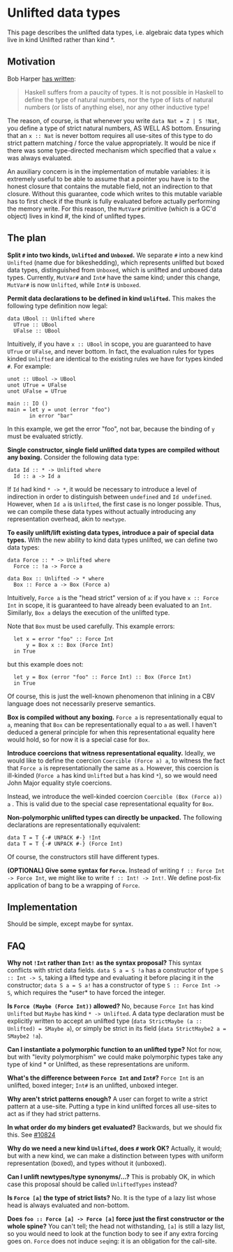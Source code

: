 # Unlifted data types



This page describes the unlifted data types, i.e. algebraic data types which live in kind Unlifted rather than kind \*.


## Motivation



Bob Harper [
has written](https://existentialtype.wordpress.com/2011/04/24/the-real-point-of-laziness/):


>
>
> Haskell suffers from a paucity of types.  It is not possible in Haskell to define the type of natural numbers, nor the type of lists of natural numbers (or lists of anything else), nor any other inductive type!
>
>


The reason, of course, is that whenever you write `data Nat = Z | S !Nat`, you define a type of strict natural numbers, AS WELL AS bottom. Ensuring that an `x :: Nat` is never bottom requires all use-sites of this type to do strict pattern matching / force the value appropriately. It would be nice if there was some type-directed mechanism which specified that a value `x` was always evaluated.



An auxiliary concern is in the implementation of mutable variables: it is extremely useful to be able to assume that a pointer you have is to the honest closure that contains the mutable field, not an indirection to that closure. Without this guarantee, code which writes to this mutable variable has to first check if the thunk is fully evaluated before actually performing the memory write. For this reason, the `MutVar#` primitive (which is a GC'd object) lives in kind \#, the kind of unlifted types.


## The plan



**Split `#` into two kinds, `Unlifted` and `Unboxed`.** We separate `#` into a new kind `Unlifted` (name due for bikeshedding), which represents unlifted but boxed data types, distinguished from `Unboxed`, which is unlifted and unboxed data types. Currently, `MutVar#` and `Int#` have the same kind; under this change, `MutVar#` is now `Unlifted`, while `Int#` is `Unboxed`.



**Permit data declarations to be defined in kind `Unlifted`.** This makes the following type definition now legal:


```wiki
data UBool :: Unlifted where
  UTrue :: UBool
  UFalse :: UBool
```


Intuitively, if you have `x :: UBool` in scope, you are guaranteed to have `UTrue` or `UFalse`, and never bottom. In fact, the evaluation rules for types kinded `Unlifted` are identical to the existing rules we have for types kinded `#`. For example:


```wiki
unot :: UBool -> UBool
unot UTrue = UFalse
unot UFalse = UTrue

main :: IO ()
main = let y = unot (error "foo")
       in error "bar"
```


In this example, we get the error "foo", not bar, because the binding of `y` must be evaluated strictly.



**Single constructor, single field unlifted data types are compiled without any boxing.** Consider the following data type:


```wiki
data Id :: * -> Unlifted where
  Id :: a -> Id a
```


If `Id` had kind `* -> *`, it would be necessary to introduce a level of indirection in order to distinguish between `undefined` and `Id undefined`. However, when `Id a` is `Unlifted`, the first case is no longer possible. Thus, we can compile these data types without actually introducing any representation overhead, akin to `newtype`.



**To easily unlift/lift existing data types, introduce a pair of special data types.** With the new ability to kind data types unlifted, we can define two data types:


```wiki
data Force :: * -> Unlifted where
  Force :: !a -> Force a

data Box :: Unlifted -> * where
  Box :: Force a -> Box (Force a)
```


Intuitively, `Force a` is the "head strict" version of `a`: if you have `x :: Force Int` in scope, it is guaranteed to have already been evaluated to an `Int`. Similarly, `Box a` delays the execution of the unlifted type.



Note that `Box` must be used carefully. This example errors:


```wiki
  let x = error "foo" :: Force Int
      y = Box x :: Box (Force Int)
  in True
```


but this example does not:


```wiki
  let y = Box (error "foo" :: Force Int) :: Box (Force Int)
  in True
```


Of course, this is just the well-known phenomenon that inlining in a CBV language does not necessarily preserve semantics.



**Box is compiled without any boxing.** `Force a` is representationally equal to `a`, meaning that `Box` can be representationally equal to `a` as well. I haven't deduced a general principle for when this representational equality here would hold, so for now it is a special case for `Box`.



**Introduce coercions that witness representational equality.** Ideally, we would like to define the coercion `Coercible (Force a) a`, to witness the fact that `Force a` is representationally the same as `a`. However, this coercion is ill-kinded (`Force a` has kind `Unlifted` but `a` has kind `*`), so we would need John Major equality style coercions.



Instead, we introduce the well-kinded coercion `Coercible (Box (Force a)) a` . This is valid due to the special case representational equality for `Box`.



**Non-polymorphic unlifted types can directly be unpacked.** The following declarations are representationally equivalent:


```wiki
data T = T {-# UNPACK #-} !Int
data T = T {-# UNPACK #-} (Force Int)
```


Of course, the constructors still have different types.



**(OPTIONAL) Give some syntax for `Force`.** Instead of writing `f :: Force Int -> Force Int`, we might like to write `f :: Int! -> Int!`. We define post-fix application of bang to be a wrapping of `Force`.


## Implementation



Should be simple, except maybe for syntax.


## FAQ



**Why not `!Int` rather than `Int!` as the syntax proposal?** This syntax conflicts with strict data fields. `data S a = S !a` has a constructor of type `S :: Int -> S`, taking a lifted type and evaluating it before placing it in the constructor; `data S a = S a!` has a constructor of type `S :: Force Int -> S`, which requires the \*user\* to have forced the integer.



**Is `Force (Maybe (Force Int))` allowed?** No, because `Force Int` has kind `Unlifted` but `Maybe` has kind `* -> Unlifted`. A data type declaration must be explicitly written to accept an unlifted type (`data StrictMaybe (a :: Unlifted) = SMaybe a`), or simply be strict in its field (`data StrictMaybe2 a = SMaybe2 !a`).



**Can I instantiate a polymorphic function to an unlifted type?** Not for now, but with "levity polymorphism" we could make polymorphic types take any type of kind \* or Unlifted, as these representations are uniform.



**What's the difference between `Force Int` and `Int#`?** `Force Int` is an unlifted, boxed integer; `Int#` is an unlifted, unboxed integer.



**Why aren't strict patterns enough?** A user can forget to write a strict pattern at a use-site. Putting a type in kind unlifted forces all use-sites to act as if they had strict patterns.



**In what order do my binders get evaluated?** Backwards, but we should fix this. See [\#10824](https://gitlab.staging.haskell.org/ghc/ghc/issues/10824)



**Why do we need a new kind `Unlifted`, does `#` work OK?** Actually, it would; but with a new kind, we can make a distinction between types with uniform representation (boxed), and types without it (unboxed).



**Can I unlift newtypes/type synonyms/...?** This is probably OK, in which case this proposal should be called `UnliftedTypes` instead?



**Is `Force [a]` the type of strict lists?** No. It is the type of a lazy list whose head is always evaluated and non-bottom.



**Does `foo :: Force [a] -> Force [a]` force just the first constructor or the whole spine?** You can't tell; the head not withstanding, `[a]` is still a lazy list, so you would need to look at the function body to see if any extra forcing goes on. `Force` does not induce `seq`ing: it is an obligation for the call-site.


